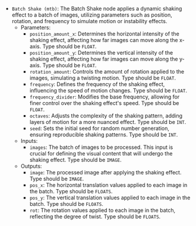 - `Batch Shake (mtb)`: The Batch Shake node applies a dynamic shaking effect to a batch of images, utilizing parameters such as position, rotation, and frequency to simulate motion or instability effects.
    - Parameters:
        - `position_amount_x`: Determines the horizontal intensity of the shaking effect, affecting how far images can move along the x-axis. Type should be `FLOAT`.
        - `position_amount_y`: Determines the vertical intensity of the shaking effect, affecting how far images can move along the y-axis. Type should be `FLOAT`.
        - `rotation_amount`: Controls the amount of rotation applied to the images, simulating a twisting motion. Type should be `FLOAT`.
        - `frequency`: Defines the frequency of the shaking effect, influencing the speed of motion changes. Type should be `FLOAT`.
        - `frequency_divider`: Modifies the base frequency, allowing for finer control over the shaking effect's speed. Type should be `FLOAT`.
        - `octaves`: Adjusts the complexity of the shaking pattern, adding layers of motion for a more nuanced effect. Type should be `INT`.
        - `seed`: Sets the initial seed for random number generation, ensuring reproducible shaking patterns. Type should be `INT`.
    - Inputs:
        - `images`: The batch of images to be processed. This input is crucial for defining the visual content that will undergo the shaking effect. Type should be `IMAGE`.
    - Outputs:
        - `image`: The processed image after applying the shaking effect. Type should be `IMAGE`.
        - `pos_x`: The horizontal translation values applied to each image in the batch. Type should be `FLOATS`.
        - `pos_y`: The vertical translation values applied to each image in the batch. Type should be `FLOATS`.
        - `rot`: The rotation values applied to each image in the batch, reflecting the degree of twist. Type should be `FLOATS`.
